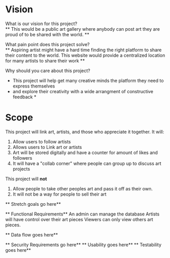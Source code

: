 # Vision  
What is our vision for this project?  
** This would be a public art gallery where anybody can post art they are proud of to be shared with the world. **

What pain point does this project solve?  
** Aspiring artist might have a hard time finding the right platform to share their content to the world. 
This website would provide a centralized location for many artists to share their work **

Why should you care about this project?  
* This project will help get many creative minds the platform they need to express themselves 
* and explore their creativity with a wide arrangment of constructive feedback *


# Scope

This project will link art, artists, and those who appreciate it together. It will:
1. Allow users to follow artists 
2. Allows users to Link art or artists
3. Art will be stored digitally and have a counter for amount of likes and followers
4. It will have a "collab corner" where people can group up to discuss art projects

This project will **not**
1. Allow people to take other peoples art and pass it off as their own. 
2. It will not be a way for people to sell their art


** Stretch goals go here** 

** Functional Requirements** 
An admin can manage the database 
Artists will have control over their art pieces 
Viewers can only view others art pieces. 


** Data flow goes here**


** Security Requirements go here**
** Usability goes here**
** Testability goes here** 
